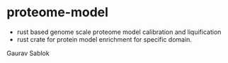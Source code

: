 # proteome-model
 - rust based genome scale proteome model calibration and liquification
 - rust crate for protein model enrichment for specific domain.

 Gaurav Sablok
